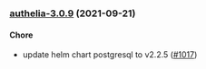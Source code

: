 
<a name="authelia-3.0.9"></a>
### [authelia-3.0.9](https://github.com/truecharts/apps/compare/authelia-3.0.8...authelia-3.0.9) (2021-09-21)

#### Chore

* update helm chart postgresql to v2.2.5 ([#1017](https://github.com/truecharts/apps/issues/1017))

